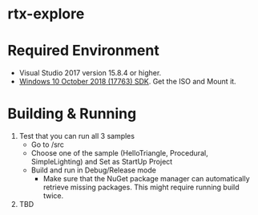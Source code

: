 # rtx-explore

# Required Environment
* Visual Studio 2017 version 15.8.4 or higher.
* [Windows 10 October 2018 (17763) SDK](https://developer.microsoft.com/en-US/windows/downloads/windows-10-sdk). Get the ISO and Mount it.

# Building & Running
1) Test that you can run all 3 samples
   * Go to /src
   * Choose one of the sample (HelloTriangle, Procedural, SimpleLighting) and Set as StartUp Project
   * Build and run in Debug/Release mode
      * Make sure that the NuGet package manager can automatically retrieve missing packages. This might require running build twice.
2) TBD
